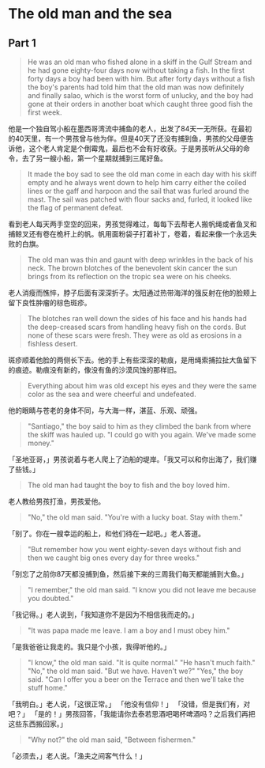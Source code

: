 # The old man and the sea
## Part 1
>He was an old man who fished alone in a skiff in the Gulf Stream and he had gone eighty-four days now without taking a fish. In the first forty days a boy had been with him. But after forty days without a fish the boy's parents had told him that the old man was now definitely and finally salao, which is the worst form of unlucky, and the boy had gone at their orders in another boat which caught three good fish the first week.

他是一个独自驾小船在墨西哥湾流中捕鱼的老人，出发了84天一无所获。在最初的40天里，有一个男孩曾与他为伴。但是40天了还没有捕到鱼，男孩的父母便告诉他，这个老人肯定是个倒霉鬼，最后也不会有好收获。于是男孩听从父母的命令，去了另一艘小船，第一个星期就捕到三尾好鱼。

>It made the boy sad to see the old man come in each day with his skiff empty and he always went down to help him carry either the coiled lines or the gaff and harpoon and the sail that was furled around the mast. The sail was patched with flour sacks and, furled, it looked like the flag of permanent defeat.

看到老人每天两手空空的回来，男孩觉得难过，每每下去帮老人搬帆绳或者鱼叉和捕鲸叉还有卷在桅杆上的帆。帆用面粉袋子打着补丁，卷着，看起来像一个永远失败的白旗。

>The old man was thin and gaunt with deep wrinkles in the back of his neck. The brown blotches of the benevolent skin cancer the sun brings from its reflection on the tropic sea were on his cheeks.

老人消瘦而憔悴，脖子后面有深深折子。太阳通过热带海洋的强反射在他的脸颊上留下良性肿瘤的棕色斑疹。

>The blotches ran well down the sides of his face and his hands had the deep-creased scars from handling heavy fish on the cords. But none of these scars were fresh. They were as old as erosions in a fishless desert.

斑疹顺着他脸的两侧长下去。他的手上有些深深的勒痕，是用绳索捕拉扯大鱼留下的痕迹。勒痕没有新的，像没有鱼的沙漠风蚀的那样旧。

>Everything about him was old except his eyes and they were the same color as the sea and were cheerful and undefeated.

他的眼睛与苍老的身体不同，与大海一样，湛蓝、乐观、顽强。

>"Santiago," the boy said to him as they climbed the bank from where the skiff was hauled up. "I could go with you again. We've made some money."

「圣地亚哥，」男孩说着与老人爬上了泊船的堤岸。「我又可以和你出海了，我们赚了些钱。」

>The old man had taught the boy to fish and the boy loved him.

老人教给男孩打渔，男孩爱他。

>"No," the old man said. "You're with a lucky boat. Stay with them."

「别了。你在一艘幸运的船上，和他们待在一起吧。」老人答道。

>"But remember how you went eighty-seven days without fish and then we caught big ones every day for three weeks."

「别忘了之前你87天都没捕到鱼，然后接下来的三周我们每天都能捕到大鱼。」

>"I remember," the old man said. "I know you did not leave me because you doubted."

「我记得。」老人说到，「我知道你不是因为不相信我而走的。」

>"It was papa made me leave. I am a boy and I must obey him."

「是我爸爸让我走的。我只是个小孩，我得听他的。」

>"I know," the old man said. "It is quite normal." "He hasn't much faith." "No," the old man said. "But we have. Haven't we?" "Yes," the boy said. "Can I offer you a beer on the Terrace and then we'll take the stuff home."

「我明白。」老人说，「这很正常。」
「他没有信仰！」
「没错，但是我们有，对吧？」
「是的！」男孩回答，「我能请你去泰若思酒吧喝杯啤酒吗？之后我们再把这些东西搬回家。」

>"Why not?" the old man said, "Between fishermen."

「必须去，」老人说。「渔夫之间客气什么！」
